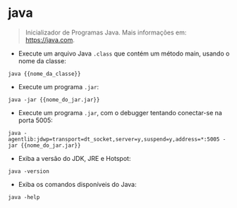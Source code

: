 # java

> Inicializador de Programas Java.
> Mais informações em: <https://java.com>.

- Execute um arquivo Java `.class` que contém um método main, usando o nome da classe:

`java {{nome_da_classe}}`

- Execute um programa `.jar`:

`java -jar {{nome_do_jar.jar}}`

- Execute um programa `.jar`, com o debugger tentando conectar-se na porta 5005:

`java -agentlib:jdwp=transport=dt_socket,server=y,suspend=y,address=*:5005 -jar {{nome_do_jar.jar}}`

- Exiba a versão do JDK, JRE e Hotspot:

`java -version`

- Exiba os comandos disponíveis do Java:

`java -help`
